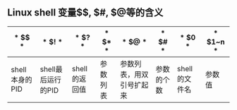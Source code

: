 ## Linux shell 变量$$, $#, $@等的含义


| * $$ * | * $! * | * $? * | * $* * | * $@ * | * $# * | * $0 * | * $1~n * |
|--------|--------|--------|--------|--------|--------|--------|----------|
| shell本身的PID| shell最后运行的PID| shell的返回值 | 参数列表 | 参数列表，用双引号扩起来| 参数的个数 | shell的文件名 | 参数值 |
